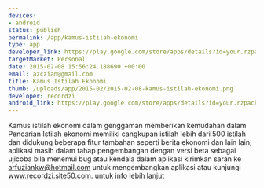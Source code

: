 ```yaml
--- 
devices: 
- android
status: publish
permalink: /app/kamus-istilah-ekonomi
type: app
developer_link: https://play.google.com/store/apps/details?id=your.rzpackage.namespace
targetMarket: Personal
date: 2015-02-08 15:56:24.188690 +00:00
email: azczian@gmail.com
title: Kamus Istilah Ekonomi
thumb: /uploads/app/2015-02/2015-02-08-kamus-istilah-ekonomi.png
developer: recordzi
android_link: https://play.google.com/store/apps/details?id=your.rzpackage.namespace
---
```


Kamus istilah ekonomi dalam genggaman memberikan kemudahan dalam Pencarian Istilah ekonomi memiliki cangkupan istilah lebih dari 500 istilah  dan didukung beberapa fitur tambahan seperti berita ekonomi dan lain lain, aplikasi masih dalam tahap pengembangan dengan versi beta sebagai ujicoba bila menemui bug atau kendala dalam aplikasi kirimkan saran ke arfuziankw@hotmail.com untuk mengembangkan aplikasi atau kunjungi www.recordzi.site50.com. untuk info lebih lanjut
